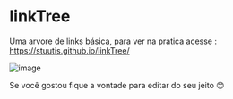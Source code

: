 # linkTree

Uma arvore de links básica, para ver na pratica acesse : https://stuutis.github.io/linkTree/

![image](https://github.com/Stuutis/linkTree/assets/85755177/47409db0-50b4-4ab9-9354-cfbc60335e39)

Se você gostou fique a vontade para editar do seu jeito 😊
